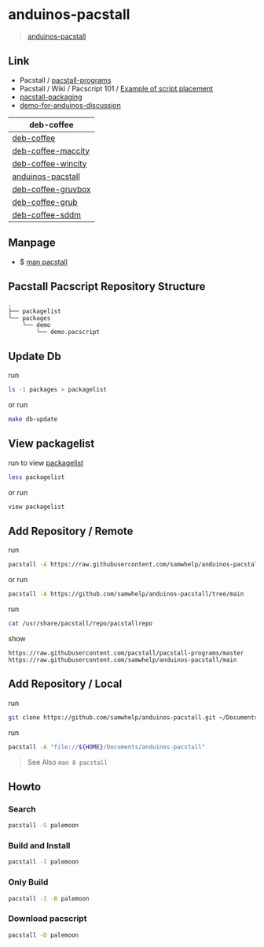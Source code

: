 

# anduinos-pacstall

> [anduinos-pacstall](https://samwhelp.github.io/anduinos-pacstall/)




## Link

* Pacstall / [pacstall-programs](https://github.com/pacstall/pacstall-programs#pacstall-programs)
* Pacstall / Wiki / Pacscript 101 / [Example of script placement](https://github.com/pacstall/pacstall/wiki/Pacscript-101#pacscript-name)
* [pacstall-packaging](https://github.com/samwhelp/pacstall-packaging)
* [demo-for-anduinos-discussion](https://github.com/samwhelp/demo-for-anduinos-discussion)


| deb-coffee |
| ---------- |
| [deb-coffee](https://github.com/samwhelp/deb-coffee) |
| [deb-coffee-maccity](https://github.com/samwhelp/deb-coffee-maccity) |
| [deb-coffee-wincity](https://github.com/samwhelp/deb-coffee-wincity) |
| [anduinos-pacstall](https://github.com/samwhelp/anduinos-pacstall) |
| [deb-coffee-gruvbox](https://github.com/samwhelp/deb-coffee-gruvbox) |
| [deb-coffee-grub](https://github.com/samwhelp/deb-coffee-grub) |
| [deb-coffee-sddm](https://github.com/samwhelp/deb-coffee-sddm) |




## Manpage

* $ [man pacstall](https://github.com/samwhelp/deb-coffee/blob/main/helper/share/manpage/pacstall.md#manpage)




## Pacstall Pacscript Repository Structure


```
.
├── packagelist
└── packages
    └── demo
        └── demo.pacscript
```


## Update Db

run

``` sh
ls -1 packages > packagelist
```

or run

``` sh
make db-update
```




## View packagelist

run to view [packagelist](packagelist)

``` sh
less packagelist
```

or run

``` sh
view packagelist
```




## Add Repository / Remote

run

``` sh
pacstall -A https://raw.githubusercontent.com/samwhelp/anduinos-pacstall/main
```

or run

``` sh
pacstall -A https://github.com/samwhelp/anduinos-pacstall/tree/main
```


run

``` sh
cat /usr/share/pacstall/repo/pacstallrepo
```

show

```
https://raw.githubusercontent.com/pacstall/pacstall-programs/master
https://raw.githubusercontent.com/samwhelp/anduinos-pacstall/main
```




## Add Repository / Local

run

``` sh
git clone https://github.com/samwhelp/anduinos-pacstall.git ~/Documents/anduinos-pacstall
```


run

``` sh
pacstall -A "file://${HOME}/Documents/anduinos-pacstall"
```

> See Also `man 8 pacstall`


## Howto

### Search

``` sh
pacstall -S palemoon
```


### Build and Install

``` sh
pacstall -I palemoon
```


### Only Build

``` sh
pacstall -I -B palemoon
```


### Download pacscript

``` sh
pacstall -D palemoon
```
